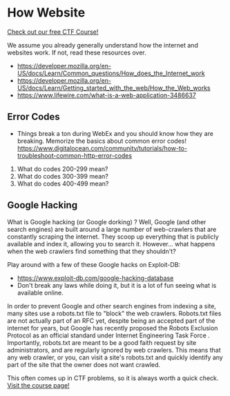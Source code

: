 # How Website

[Check out our free CTF Course!](https://academy.hoppersroppers.org/mod/page/view.php?id=627)

We assume you already generally understand how the internet and websites work. If not, read these resources over.

* <https://developer.mozilla.org/en-US/docs/Learn/Common_questions/How_does_the_Internet_work>
* <https://developer.mozilla.org/en-US/docs/Learn/Getting_started_with_the_web/How_the_Web_works>
* <https://www.lifewire.com/what-is-a-web-application-3486637>

## Error Codes
* Things break a ton during WebEx and you should know how they are breaking. Memorize the basics about common error codes!
<https://www.digitalocean.com/community/tutorials/how-to-troubleshoot-common-http-error-codes>

1. What do codes 200-299 mean?
2. What do codes 300-399 mean?
3. What do codes 400-499 mean?


## Google Hacking
What is Google hacking (or Google dorking) ? Well, Google (and other search engines)  are built around a large number of web-crawlers that are constantly scraping the internet. They scoop up everything that is publicly available and index it, allowing you to search it. However... what happens when the web crawlers find something that they shouldn't?

Play around with a few of these Google hacks on Exploit-DB:

* <https://www.exploit-db.com/google-hacking-database>
* Don't break any laws while doing it, but it is a lot of fun seeing what is available online.


In order to prevent Google and other search engines from indexing a site, many sites use a robots.txt file to "block" the web crawlers. Robots.txt files are not actually part of an RFC yet, despite being an accepted part of the internet for years, but Google has recently proposed the Robots Exclusion Protocol as an official standard under Internet Engineering Task Force . Importantly, robots.txt are meant to be a good faith request by site administrators, and are regularly ignored by web crawlers. This means that any web crawler, or you, can visit a site's robots.txt and quickly identify any part of the site that the owner does not want crawled.

This often comes up in CTF problems, so it is always worth a quick check.
[Visit the course page!](https://academy.hoppersroppers.org/mod/assign/view.php?id=627)
